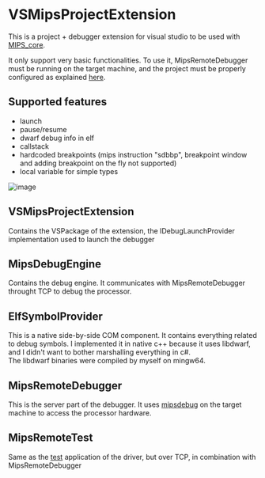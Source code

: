 # VSMipsProjectExtension

This is a project + debugger extension for visual studio to be used with [MIPS_core](https://github.com/jobmarley/MIPS_core).

It only support very basic functionalities.
To use it, MipsRemoteDebugger must be running on the target machine, and the project must be properly configured as explained [here](https://github.com/jobmarley/mips_project_test).

## Supported features
- launch
- pause/resume
- dwarf debug info in elf
- callstack
- hardcoded breakpoints (mips instruction "sdbbp", breakpoint window and adding breakpoint on the fly not supported)
- local variable for simple types

![image](https://user-images.githubusercontent.com/99695100/178160470-03acb55f-7645-4ae0-8374-3537b45f9cbd.png)

## VSMipsProjectExtension
Contains the VSPackage of the extension, the IDebugLaunchProvider implementation used to launch the debugger

## MipsDebugEngine
Contains the debug engine. It communicates with MipsRemoteDebugger throught TCP to debug the processor.

## ElfSymbolProvider
This is a native side-by-side COM component. It contains everything related to debug symbols. I implemented it in native c++ because it uses libdwarf, and I didn't want to bother marshalling everything in c#.  
The libdwarf binaries were compiled by myself on mingw64.

## MipsRemoteDebugger
This is the server part of the debugger. It uses [mipsdebug](https://github.com/jobmarley/pcie_mips_driver) on the target machine to access the processor hardware.

## MipsRemoteTest
Same as the [test](https://github.com/jobmarley/pcie_mips_driver) application of the driver, but over TCP, in combination with MipsRemoteDebugger
